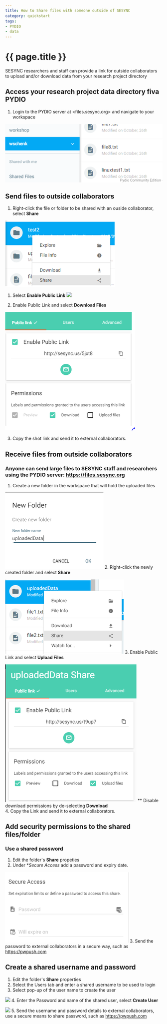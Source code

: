 ```yaml
---
title: How to Share files with someone outside of SESYNC
category: quickstart
tags:
- PYDIO
- data
---
```


# {{ page.title }}

SESYNC researchers and staff can provide a link for outside collaborators to upload and/or download data from your research project directory

## Access your research project data directory fiva PYDIO

1. Login to the PYDIO server at <files.sesync.org> and navigate to your workspace

![](/assets/images/PYDIOfiles/file00.PNG)


## Send files to outside collaborators

1. Right-click the file or folder to be shared with an ouside collaborator, select **Share**

![](/assets/images/PYDIOfiles/file01.PNG)
1. Select **Enable Public Link**
![](/assets/images/PYDIOfile/sendfile00.PNG)

2. Enable Public Link and select **Download Files**

![](/assets/images/PYDIOfiles/sendfile00.PNG)

3. Copy the shot link and send it to external collaborators.

## Receive files from outside collaborators

### Anyone can send large files to SESYNC staff and researchers using the PYDIO server: <https://files.sesync.org>

1. Create a new folder in the workspace that will hold the uploaded files

![](/assets/images/PYDIOfiles/receivefile01.PNG)
2. Right-click the newly created folder and select **Share**

![](/assets/images/PYDIOfiles/receivefile02.PNG)
3. Enable Public Link and select **Upload Files**

![](/assets/images/PYDIOfiles/receivefile03.PNG)
** Disable download permissions by de-selecting **Download**  
4. Copy the Link and send it to external collaborators.

## Add security permissions to the shared files/folder

### Use a shared password 

1. Edit the folder's **Share** propeties
2. Under **Secure Access* add a password and expiry date.

![](/assets/images/PYDIOfiles/file02.PNG)
3. Send the password to external collaborators in a secure way, such as <https://pwpush.com>  

## Create a shared username and password

1. Edit the folder's **Share** properties
2. Select the Users tab and enter a shared username to be used to login
3. Select pop-up of the user name to create the user

![](/assets/images/receivefile/file03.PNG)
4. Enter the Password and name of the shared user, select **Create User**

![](/assets/images/receivefile/file04.PNG)
5. Send the username and password details to external collaborators, use a secure means to share password, such as <https://pwpush.com>  
